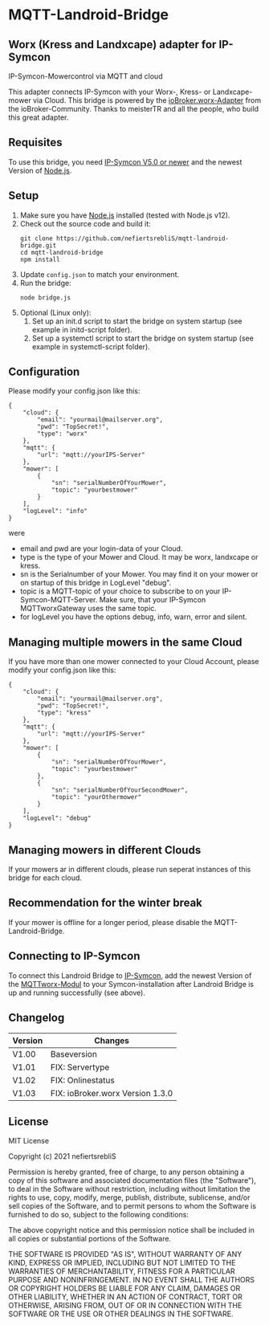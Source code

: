 # MQTT-Landroid-Bridge

## Worx (Kress and Landxcape) adapter for IP-Symcon

IP-Symcon-Mowercontrol via MQTT and cloud

This adapter connects IP-Symcon with your Worx-, Kress- or Landxcape-mower via Cloud. 
This bridge is powered by the [ioBroker.worx-Adapter](https://github.com/iobroker-community-adapters/ioBroker.worx) from the ioBroker-Community. Thanks to meisterTR and all the people, who build this great adapter.

## Requisites

To use this bridge, you need [IP-Symcon V5.0 or newer](https://www.symcon.de/) and the newest Version of [Node.js](https://nodejs.org/).

## Setup

1. Make sure you have [Node.js](https://nodejs.org) installed (tested with Node.js v12).
1. Check out the source code and build it:
    ```
    git clone https://github.com/nefiertsrebliS/mqtt-landroid-bridge.git
    cd mqtt-landroid-bridge
    npm install
    ```
1. Update ```config.json``` to match your environment.
1. Run the bridge:
    ```
    node bridge.js
    ```
1. Optional (Linux only): 
    1. Set up an init.d script to start the bridge on system startup (see example in initd-script folder).
    1. Set up a systemctl script to start the bridge on system startup (see example in systemctl-script folder).

## Configuration

Please modify your config.json like this:

```
{
	"cloud": {
	    "email": "yourmail@mailserver.org",
	    "pwd": "TopSecret!",
	    "type": "worx"
	},
	"mqtt": {
	    "url": "mqtt://yourIPS-Server"
	},
	"mower": [
		{
		    "sn": "serialNumberOfYourMower",
		    "topic": "yourbestmower"
		}
	],
	"logLevel": "info"
}
```
were
* email and pwd are your login-data of your Cloud.
* type is the type of your Mower and Cloud. It may be worx, landxcape or kress.
* sn is the Serialnumber of your Mower. You may find it on your mower or on startup of this bridge in LogLevel "debug".
* topic is a MQTT-topic of your choice to subscribe to on your IP-Symcon-MQTT-Server. Make sure, that your IP-Symcon MQTTworxGateway uses the same topic.
* for logLevel you have the options debug, info, warn, error and silent.

## Managing multiple mowers in the same Cloud

If you have more than one mower connected to your Cloud Account, please modify your config.json like this:
```
{
	"cloud": {
	    "email": "yourmail@mailserver.org",
	    "pwd": "TopSecret!",
	    "type": "kress"
	},
	"mqtt": {
	    "url": "mqtt://yourIPS-Server"
	},
	"mower": [
		{
		    "sn": "serialNumberOfYourMower",
		    "topic": "yourbestmower"
		},
		{
		    "sn": "serialNumberOfYourSecondMower",
		    "topic": "yourOthermower"
		}
	],
	"logLevel": "debug"
}
```
## Managing mowers in different Clouds

If your mowers ar in different clouds, please run seperat instances of this bridge for each cloud.

## Recommendation for the winter break

If your mower is offline for a longer period, please disable the MQTT-Landroid-Bridge.

## Connecting to IP-Symcon

To connect this Landroid Bridge to [IP-Symcon](https://www.symcon.de/), add the newest Version of the [MQTTworx-Modul](https://github.com/nefiertsrebliS/MQTTworx) to your Symcon-installation after Landroid Bridge is up and running successfully (see above).

## Changelog

| Version | Changes								|
| --------|-------------------------------------|
| V1.00   | Baseversion							|
| V1.01   | FIX: Servertype						|
| V1.02   | FIX: Onlinestatus					|
| V1.03   | FIX: ioBroker.worx Version 1.3.0	|

## License

MIT License

Copyright (c) 2021 nefiertsrebliS

Permission is hereby granted, free of charge, to any person obtaining a copy
of this software and associated documentation files (the "Software"), to deal
in the Software without restriction, including without limitation the rights
to use, copy, modify, merge, publish, distribute, sublicense, and/or sell
copies of the Software, and to permit persons to whom the Software is
furnished to do so, subject to the following conditions:

The above copyright notice and this permission notice shall be included in all
copies or substantial portions of the Software.

THE SOFTWARE IS PROVIDED "AS IS", WITHOUT WARRANTY OF ANY KIND, EXPRESS OR
IMPLIED, INCLUDING BUT NOT LIMITED TO THE WARRANTIES OF MERCHANTABILITY,
FITNESS FOR A PARTICULAR PURPOSE AND NONINFRINGEMENT. IN NO EVENT SHALL THE
AUTHORS OR COPYRIGHT HOLDERS BE LIABLE FOR ANY CLAIM, DAMAGES OR OTHER
LIABILITY, WHETHER IN AN ACTION OF CONTRACT, TORT OR OTHERWISE, ARISING FROM,
OUT OF OR IN CONNECTION WITH THE SOFTWARE OR THE USE OR OTHER DEALINGS IN THE
SOFTWARE.
